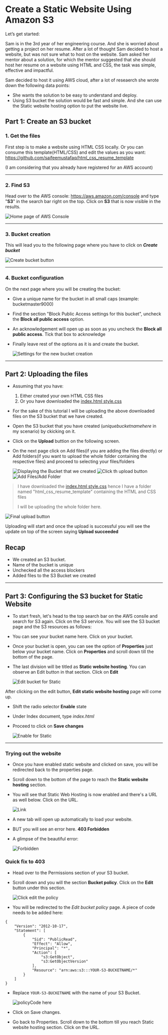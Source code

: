 # Create a Static Website Using Amazon S3

Let’s get started:

Sam is in the 3rd year of her engineering course. And she is worried about getting a project on her resume. After a lot of thought Sam decided to host a website, but was not sure what to host on the website. Sam asked her mentor about a solution, for which the mentor suggested that she should host her resume on a website using HTML and CSS, the task was simple, effective and impactful.

Sam decided to host it using AWS cloud, after a lot of reseaerch she wrote down the following data points:
- She wants the solution to be easy to understand and deploy.
- Using S3 bucket the solution would be fast and simple. And she can use the Static website hosting option to put the website live.

## Part 1: Create an S3 bucket

### 1. Get the files
First step is to make a website using HTML CSS locally. Or you can consume this template(HTML/CSS) and edit the values as you want: https://github.com/saifeemustafaq/html_css_resume_template

(I am considering that you already have registered for an AWS account)

---

### 2. Find S3
Head over to the AWS console: https://aws.amazon.com/console and type "**S3**" in the search bar right on the top. Click on **S3** that is now visible in the results.

![Home page of AWS Console](./images/homePage.png)

---

### 3. Bucket creation
This will lead you to the following page where you have to click on _**Create bucket**_

![Create bucket button](./images/createBucket.png)

---

### 4. Bucket configuration
On the next page where you will be creating the bucket:
- Give a unique name for the bucket in all small caps (example: bucketmaster9000)
- Find the section "Block Public Access settings for this bucket", uncheck the **Block all public access** option.
- An acknowledgement will open up as soon as you uncheck the **Block all public access**. Tick that box to acknowledge
- Finally leave rest of the options as it is and create the bucket.

  ![Settings for the new bucket creation](./images/uniqueName1.png)

---

## Part 2: Uploading the files

- Assuming that you have:
  1. Either created your own HTML CSS files
  2. Or you have downloaded the [index.html style.css](https://github.com/saifeemustafaq/html_css_resume_template/archive/refs/heads/master.zip)

- For the sake of this tutorial I will be uploading the above downloaded files on the S3 bucket that we have created.

- Open the S3 bucket that you have created (_uniquebucketnamehere_ in my scenario) by ckicking on it.

- Click on the **Upload** buttion on the following screen.

- On the next page click on Add files(if you are adding the files directly) or Add folders(if you want to upload the whole folder containing the respective files) and proceed to selecting your files/folders

  ![Displaying the Bucket that we created](./images/openBucket.png)
  ![Click th upload button](./images/uploadButton.png)
  ![Add Files/Add Folder](./images/uploadPage.png)

> I have downloaded the [index.html style.css](https://github.com/saifeemustafaq/html_css_resume_template/archive/refs/heads/master.zip) hence I have a folder named "html_css_resume_template" containing the HTML and CSS files
> 
> I will be uploading the whole folder here.

![Final upload button](./images/finalUpload.png)

Uploading will start and once the upload is successful you will see the update on top of the screen saying **Upload succeeded**

## Recap
- We created an S3 bucket.
- Name of the bucket is unique
- Unchecked all the access blockers 
- Added files to the S3 Bucket we created

---

## Part 3: Configuring the S3 bucket for Static Website

- To start fresh, let's head to the top search bar on the AWS consile and search for S3 again. Click on the S3 service. You will see the S3 bucket page and the S3 resources as follows:

- You can see your bucket name here. Click on your bucket.

- Once your bucket is open, you can see the option of **Properties** just below your bucket name. Click on **Properties** and scroll down till the bottom of the page.

- The last division will be titled as **Static website hosting**. You can observe an Edit button in that section. Click on **Edit**

  ![Edit bucket for Static](./images/editStatic.png)

After clicking on the edit button, **Edit static website hosting** page will come up.

- Shift the radio selector **Enable** state

- Under Index document, type _index.html_

- Proceed to click on **Save changes**

  ![Enable for Static](./images/enableStatic.png)

---

### Trying out the website

- Once you have enabled static website and clicked on save, you will be redirected back to the properties page.

- Scroll down to the bottom of the page to reach the **Static website hosting** section.

- You will see that Static Web Hosting is now enabled and there's a URL as well below. Click on the URL.

  ![Link](./images/url1.png)

- A new tab will open up automatically to load your website.

- BUT you will see an error here. **403 Forbidden**

- A glimpse of the beautiful error:

  ![Forbidden](./images/403forbidden.png)

### Quick fix to 403

- Head over to the Permissions section of your S3 bucket.

- Scroll down and you will the section **Bucket policy**. Click on the **Edit** button under this section.

  ![Click edit the policy](./images/editPolicy.png)

- You will be redirected to the _Edit bucket policy_ page. A piece of code needs to be added here:

```
{
    "Version": "2012-10-17",
    "Statement": [
        {
            "Sid": "PublicRead",
            "Effect": "Allow",
            "Principal": "*",
            "Action": [
                "s3:GetObject",
                "s3:GetObjectVersion"
            ],
            "Resource": "arn:aws:s3:::YOUR-S3-BUCKETNAME/*"
        }
    ]
}
```

- Replace `YOUR-S3-BUCKETNAME` with the name of your S3 Bucket.

  ![policyCode here](./images/addPolicy.png)

- Click on Save changes.

- Go back to Properties. Scroll down to the bottom till you reach Static website hosting section. Click on the URL.

